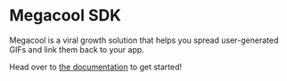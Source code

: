 Megacool SDK
============

Megacool is a viral growth solution that helps you spread
user-generated GIFs and link them back to your app.

Head over to [the documentation](https://docs.megacool.co/quickstart) to get started!

